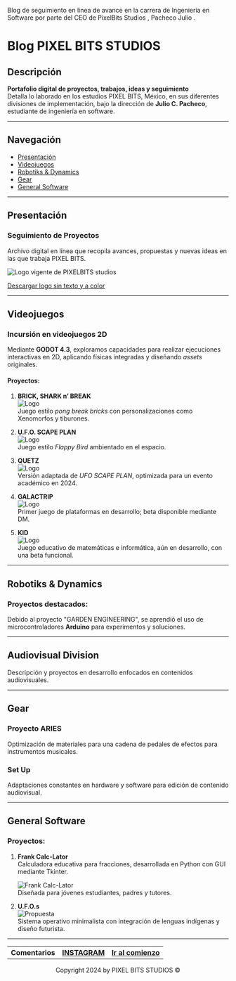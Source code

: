 
Blog de seguimiento en linea de avance en la carrera de Ingeniería en Software por parte del CEO de PixelBits Studios , Pacheco Julio .
# Blog PIXEL BITS STUDIOS

## Descripción
**Portafolio digital de proyectos, trabajos, ideas y seguimiento**  
Detalla lo laborado en los estudios PIXEL BITS, México, en sus diferentes divisiones de implementación, bajo la dirección de **Julio C. Pacheco**, estudiante de ingeniería en software.

---

## Navegación
- [Presentación](#presentación)
- [Videojuegos](#Videojuegos)
- [Robotiks & Dynamics](#Robotiks_&_Dynamics)
- [Gear](#gear)
- [General Software](#General_Software)

---

## Presentación
### Seguimiento de Proyectos
Archivo digital en línea que recopila avances, propuestas y nuevas ideas en las que trabaja PIXEL BITS.

![Logo vigente de PIXELBITS studios](static/IMG/pblogo.png)

[Descargar logo sin texto y a color](static/IMG/pblogo.png)

---

## Videojuegos
### Incursión en videojuegos 2D
Mediante **GODOT 4.3**, exploramos capacidades para realizar ejecuciones interactivas en 2D, aplicando físicas integradas y diseñando *assets* originales.

#### Proyectos:
1. **BRICK, SHARK n’ BREAK**  
   ![Logo](static/IMG/briksnblogo.png)  
   Juego estilo *pong break bricks* con personalizaciones como Xenomorfos y tiburones.

2. **U.F.O. SCAPE PLAN**  
   ![Logo](static/IMG/ufosplogo.png)  
   Juego estilo *Flappy Bird* ambientado en el espacio.

3. **QUETZ**  
   ![Logo](static/IMG/QUETZ-LOGO.png)  
   Versión adaptada de *UFO SCAPE PLAN*, optimizada para un evento académico en 2024.

4. **GALACTRIP**  
   ![Logo](static/IMG/galactriplogo.png)  
   Primer juego de plataformas en desarrollo; beta disponible mediante DM.

5. **KID**  
   ![Logo](static/IMG/kidlogo.png)  
   Juego educativo de matemáticas e informática, aún en desarrollo, con una beta funcional.

---

## Robotiks & Dynamics
### Proyectos destacados:
Debido al proyecto "GARDEN ENGINEERING", se aprendió el uso de microcontroladores **Arduino** para experimentos y soluciones.

---

## Audiovisual Division
Descripción y proyectos en desarrollo enfocados en contenidos audiovisuales.

---

## Gear
### Proyecto ARIES
Optimización de materiales para una cadena de pedales de efectos para instrumentos musicales.

### Set Up
Adaptaciones constantes en hardware y software para edición de contenido audiovisual.

---

## General Software
### Proyectos:
1. **Frank Calc-Lator**  
   Calculadora educativa para fracciones, desarrollada en Python con GUI mediante Tkinter.  

   ![Frank Calc-Lator](static/IMG/FrankCalc-Lator/FrankCalc-Lator.jpg)  
   Diseñada para jóvenes estudiantes, padres y tutores.

2. **U.F.O.s**  
   ![Propuesta](static/IMG/ufosIMG/U.F.OSlogo.png)  
   Sistema operativo minimalista con integración de lenguas indígenas y diseño futurista.

---
<footer style="width: 100%; text-align: center;">
  <!-- Contenedor de tabla para organizar enlaces -->
  <table style="width: 100%; height:auto; text-align: center;">
    <tr>
      <!-- Títulos -->
      <th>Comentarios</th>
      <th><a target="_blank" href="https://www.instagram.com/pixelbits_studios/m">INSTAGRAM</a></th>
      <th><a href="#tituloblog">Ir al comienzo</a></th>
    </tr>
  </table>
  <!-- Leyenda de copyright -->
  <p>Copyright 2024 by PIXEL BITS STUDIOS &copy;</p>
</footer>


